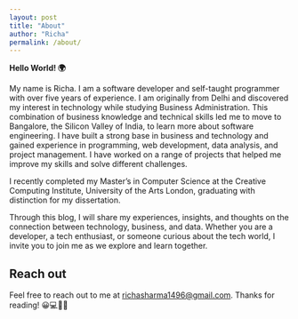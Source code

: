 ```yaml
---
layout: post
title: "About"
author: "Richa"
permalink: /about/
---
```


**Hello World! 🌍**

My name is Richa. I am a software developer and self-taught programmer with over five years of experience. I am originally from Delhi and discovered my interest in technology while studying Business Administration. This combination of business knowledge and technical skills led me to move to Bangalore, the Silicon Valley of India, to learn more about software engineering. I have built a strong base in business and technology and gained experience in programming, web development, data analysis, and project management. I have worked on a range of projects that helped me improve my skills and solve different challenges.

I recently completed my Master’s in Computer Science at the Creative Computing Institute, University of the Arts London, graduating with distinction for my dissertation.

Through this blog, I will share my experiences, insights, and thoughts on the connection between technology, business, and data. Whether you are a developer, a tech enthusiast, or someone curious about the tech world, I invite you to join me as we explore and learn together.

## Reach out
Feel free to reach out to me at richasharma1496@gmail.com.
Thanks for reading! 😀💻💫🌟
